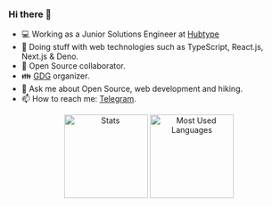 ### Hi there 👋
- 💻 Working as a Junior Solutions Engineer at [Hubtype](https://github.com/hubtype)
- 🌱 Doing stuff with web technologies such as TypeScript, React.js, Next.js & Deno.
- 👯 Open Source collaborator.
- 👪 [GDG](https://developers.google.com/community/gdg) organizer.
- 💬 Ask me about Open Source, web development and hiking.
- 📫 How to reach me: [Telegram](https://t.me/manuelalferez).

<div align="center">
  <img src="https://github-readme-stats.vercel.app/api?username=manuelalferez&show_icons=true" alt="Stats" height="150">
  <img src="https://github-readme-stats.vercel.app/api/top-langs/?username=manuelalferez&layout=compact" alt="Most Used Languages" height="150">
 </div>
